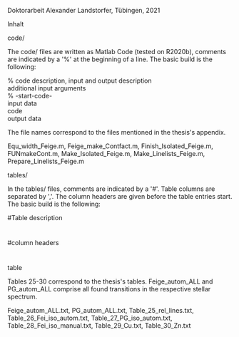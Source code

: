 Doktorarbeit Alexander Landstorfer, Tübingen, 2021


Inhalt



code/

The code/ files are written as Matlab Code (tested on R2020b), comments are indicated 
by a '%' at the beginning of a line. The basic build is the following:

% code description, input and output description  
additional input arguments  
% -start-code-  
input data  
code  
output data  

The file names correspond to the files mentioned in the thesis's appendix.


Equ_width_Feige.m,
Feige_make_Contfact.m,
Finish_Isolated_Feige.m,
FUNmakeCont.m,
Make_Isolated_Feige.m,
Make_Linelists_Feige.m,
Prepare_Linelists_Feige.m



tables/

In the tables/ files, comments are indicated by a '#'. Table columns are separated 
by ','. The column headers are given before the table entries start. The basic build 
is the following:

#Table description  
#  
#column headers  
#  
table  

Tables 25-30 correspond to the thesis's tables. Feige_autom_ALL and PG_autom_ALL 
comprise all found transitions in the respective stellar spectrum.


Feige_autom_ALL.txt,
PG_autom_ALL.txt,
Table_25_rel_lines.txt,
Table_26_Fei_iso_autom.txt,
Table_27_PG_iso_autom.txt,
Table_28_Fei_iso_manual.txt,
Table_29_Cu.txt,
Table_30_Zn.txt

